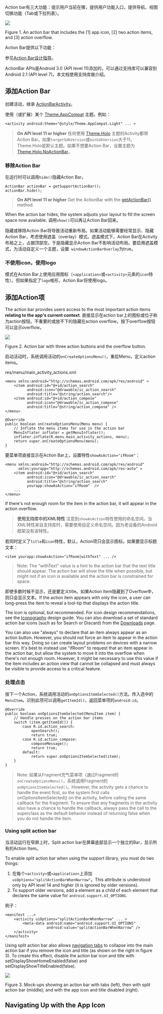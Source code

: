 Action bar有三大功能：提示用户当前在哪，提供用户功能入口，提供导航、视图切换功能（Tab或下拉列表）。

![](actionbar@2x.png)

Figure 1. An action bar that includes the [1] app icon, [2] two action items, and [3] action overflow.

Action Bar提供以下功能：

参见[Action Bar设计指导](http://developer.android.com/design/patterns/actionbar.html)。

ActionBar APIs是Android 3.0 (API level 11)添加的，可以通过支持库可以兼容到Android 2.1 (API level 7)。本文档使用支持库做介绍。

## 添加Action Bar

创建活动，继承 [ActionBarActivity](http://developer.android.com/reference/android/support/v7/app/ActionBarActivity.html)。

使用（或扩展）某个 [Theme.AppCompat](http://developer.android.com/reference/android/support/v7/appcompat/R.style.html#Theme_AppCompat) 主题。例如：

	<activity android:theme="@style/Theme.AppCompat.Light" ... >

> **On API level 11 or higher**  任何使用 [Theme.Holo](http://developer.android.com/reference/android/R.style.html#Theme_Holo) 主题的Activity都带Action Bar。如果`targetSdkVersion`或`minSdkVersion`大于11，Theme.Holo是默认主题。如果不想要Action Bar，设置主题为 [Theme.Holo.NoActionBar](http://developer.android.com/reference/android/R.style.html#Theme_Holo_NoActionBar)。

### 移除Action Bar

在运行时可以调用`hide()`隐藏Action Bar。

	ActionBar actionBar = getSupportActionBar();
	actionBar.hide();

> **On API level 11 or higher** Get the ActionBar with the [getActionBar()](http://developer.android.com/reference/android/app/Activity.html#getActionBar()) method.

When the action bar hides, the system adjusts your layout to fill the screen space now available. 调用`show()`可以再让Action Bar回来。

隐藏或移除Action Bar将导致活动重新布局。如果活动能够需要经常显示、隐藏Action Bar，考虑使用遮盖（overlay）模式。遮盖模式下，Action Bar在Activity布局之上，占据顶部空。于是隐藏显示Action Bar不影响活动布局。要启用遮盖模式，为活动自定义一个主题，设置` windowActionBarOverlay`为true。

### 不使用icon，使用logo

模式在Action Bar上使用应用图标（`<application>`或`<activity>`元素的`icon`特性）。但如果指定了`logo`格形，Action Bar将使用logo。

## 添加Action项

The action bar provides users access to the most important action items **relating to the app's current context**. 直接显示在action bar上的图标或位子称为action按钮。不重要的或放不下的隐藏在action overflow。按下overflow按钮可以显示overflow。

![](actionbar-item-withtext.png)

Figure 2. Action bar with three action buttons and the overflow button.

启动活动时，系统调用活动的`onCreateOptionsMenu()`，重启Menu，定义action items。

res/menu/main_activity_actions.xml

	<menu xmlns:android="http://schemas.android.com/apk/res/android" >
	    <item android:id="@+id/action_search"
	          android:icon="@drawable/ic_action_search"
	          android:title="@string/action_search"/>
	    <item android:id="@+id/action_compose"
	          android:icon="@drawable/ic_action_compose"
	          android:title="@string/action_compose" />
	</menu>

	@Override
	public boolean onCreateOptionsMenu(Menu menu) {
	    // Inflate the menu items for use in the action bar
	    MenuInflater inflater = getMenuInflater();
	    inflater.inflate(R.menu.main_activity_actions, menu);
	    return super.onCreateOptionsMenu(menu);
	}

要菜单项直接显示在Action Bar上，设置特性`showAsAction="ifRoom"`：

	<menu xmlns:android="http://schemas.android.com/apk/res/android"
	      xmlns:yourapp="http://schemas.android.com/apk/res-auto" >
	    <item android:id="@+id/action_search"
	          android:icon="@drawable/ic_action_search"
	          android:title="@string/action_search"
	          yourapp:showAsAction="ifRoom"  />
	    ...
	</menu>

If there's not enough room for the item in the action bar, it will appear in the action overflow.

> **使用支持库中的XML特性** 注意到`showAsAction`特性使用的命名空间。当XML特性来自支持库时，需要使用自定义命名空间。因为老设备的Android框架没有该特性。

若同时定义了`title`和`icon`特性，默认，Action项只会显示图标。如果要显示标题文本：

	<item yourapp:showAsAction="ifRoom|withText" ... />

> Note: The "withText" value is a hint to the action bar that the text title should appear. The action bar will show the title when possible, but might not if an icon is available and the action bar is constrained for space.

即使多数时候不显示，还是要定义title。如果Action Item隐藏到了Overflow中，则只会显示文本。If the action item appears with only the icon, a user can long-press the item to reveal a tool-tip that displays the action title.

The icon is optional, but recommended. For icon design recommendations, see the [Iconography](http://developer.android.com/design/style/iconography.html#action-bar) design guide. You can also download a set of standard action bar icons (such as for Search or Discard) from the [Downloads](http://developer.android.com/design/downloads/index.html) page.

You can also use "always" to declare that an item always appear as an action button. However, you should not force an item to appear in the action bar this way. Doing so can create layout problems on devices with a narrow screen. It's best to instead use "ifRoom" to request that an item appear in the action bar, but allow the system to move it into the overflow when there's not enough room. However, it might be necessary to use this value if the item includes an action view that cannot be collapsed and must always be visible to provide access to a critical feature.

### 处理点击

按下一个Action，系统调用活动的`onOptionsItemSelected()`方法。传入选中的`MenuItem`。识别此项可以调用`getItemId()`，返回菜单项的`android:id`。

	@Override
	public boolean onOptionsItemSelected(MenuItem item) {
	    // Handle presses on the action bar items
	    switch (item.getItemId()) {
	        case R.id.action_search:
	            openSearch();
	            return true;
	        case R.id.action_compose:
	            composeMessage();
	            return true;
	        default:
	            return super.onOptionsItemSelected(item);
	    }
	}

> Note: 如果从Fragment充气菜单项（通过Fragment的`onCreateOptionsMenu()`，系统调用Fragment的`onOptionsItemSelected()`。However, the activity gets a chance to handle the event first, so the system first calls onOptionsItemSelected() on the activity, before calling the same callback for the fragment. To ensure that any fragments in the activity also have a chance to handle the callback, always pass the call to the superclass as the default behavior instead of returning false when you do not handle the item.

### Using split action bar

当活动运行在窄屏上时，Split action bar在屏幕底部显示一个独立的Bar，显示所有的Action Item。

To enable split action bar when using the support library, you must do two things:

1. 在每个`<activity>`或`<application>`上添加`uiOptions="splitActionBarWhenNarrow"`。This attribute is understood only by API level 14 and higher (it is ignored by older versions).
1. To support older versions, add a <meta-data> element as a child of each <activity> element that declares the same value for `android.support.UI_OPTIONS`.

例子：

	<manifest ...>
	    <activity uiOptions="splitActionBarWhenNarrow" ... >
	        <meta-data android:name="android.support.UI_OPTIONS"
	                   android:value="splitActionBarWhenNarrow" />
	    </activity>
	</manifest>

Using split action bar also allows [navigation tabs](http://developer.android.com/guide/topics/ui/actionbar.html#Tabs) to collapse into the main action bar if you remove the icon and title (as shown on the right in figure 3). To create this effect, disable the action bar icon and title with setDisplayShowHomeEnabled(false) and setDisplayShowTitleEnabled(false).

![](actionbar-splitaction@2x.png)

Figure 3. Mock-ups showing an action bar with tabs (left), then with split action bar (middle); and with the app icon and title disabled (right).

## Navigating Up with the App Icon







